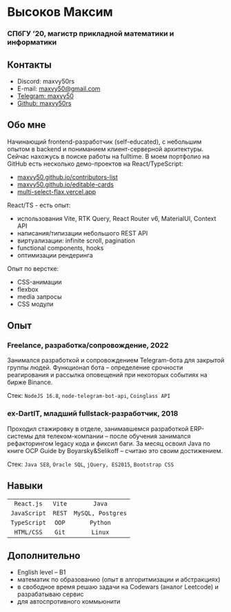 # Высоков Максим
### СПбГУ ’20, магистр прикладной математики и информатики

## Контакты
* Discord: maxvy50rs
* E-mail: maxvy50@gmail.com
* [Telegram: maxvy50](t.me/maxvy50)
* [Github: maxvy50rs](github.com/maxvy50rs)

## Обо мне
Начинающий frontend-разработчик (self-educated), с небольшим опытом в backend и
пониманием клиент-серверной архитектуры. Сейчас нахожусь в поиске работы на fulltime.
В моем портфолио на GitHub есть несколько демо-проектов на React/TypeScript:
* [maxvy50.github.io/contributors-list](maxvy50.github.io/contributors-list)
* [maxvy50.github.io/editable-cards](maxvy50.github.io/editable-cards)
* [multi-select-flax.vercel.app](multi-select-flax.vercel.app)

React/TS - есть опыт:
* использования Vite, RTK Query, React Router v6,
MaterialUI, Context API
* написания/типизации небольшого REST API
* виртуализации: infinite scroll, pagination
* functional components, hooks
* оптимизации рендеринга

Опыт по верстке:
* CSS-анимации
* flexbox
* media запросы
* CSS модули

## Опыт
### Freelance, разработка/сопровождение, 2022
Занимался разработкой и сопровождением Telegram-бота для закрытой
группы людей. Функционал бота – определение срочности реагирования и
рассылка оповещений при некоторых событиях на бирже Binance.

Стек: `NodeJS 16.8`, `node-telegram-bot-api`, `Coinglass API`


### ex-DartIT, младший fullstack-разработчик, 2018
Проходил стажировку в отделе, занимавшемся разработкой ERP-системы
для телеком-компании – после обучения занимался рефакторингом legacy
кода и фиксил баги. За месяц освоил Java по книге OCP Guide by
Boyarsky&Selikoff – считаю это своим достижением.

Стек: `Java SE8`, `Oracle SQL`, `jQuery, ES2015`, `Bootstrap CSS`

## Навыки
|              |          |                   |
|:------------:|:--------:|:-----------------:|
| `React.js`   | `Vite`   | `Java`            |
| `JavaScript` | `REST`   | `MySQL, Postgres` |
| `TypeScript` | `OOP`    | `Python`          |
| `HTML/CSS`   | `Git`    | `Linux`           |

## Дополнительно
* English level – B1
* математик по образованию (опыт в алгоритмизации и абстракциях)
* в свободное время решаю задачи на Codewars (аналог Leetcode) и разрабатываю сервис
* для автоспротивного коммьюнити